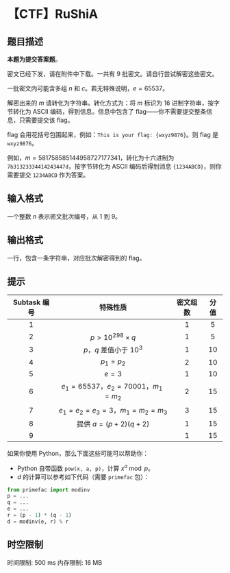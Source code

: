# 【CTF】RuShiA

## 题目描述

**本题为提交答案题**。

密文已经下发，请在附件中下载。一共有 $9$ 批密文。请自行尝试解密这些密文。

一批密文内可能含多组 $n$ 和 $c$。若无特殊说明，$e=65537$。

解密出来的 $m$ 请转化为字符串。转化方式为：将 $m$ 标识为 
16 进制字符串，按字节转化为 ASCII 编码，得到信息。信息中包含了 flag——你不需要提交整条信息，只需要提交该 flag。

flag 会用花括号包围起来，例如：`This is your flag: {wxyz9876}`。则 flag 是 `wxyz9876`。

例如，$m=581758585144958727177341$，转化为十六进制为 $\texttt{7b31323334414243447d}$，按字节转化为 ASCII 编码后得到消息 `{1234ABCD}`，则你需要提交 `1234ABCD` 作为答案。

## 输入格式



一个整数 $n$ 表示密文批次编号，从 $1$ 到 $9$。

## 输出格式

一行，包含一条字符串，对应批次解密得到的 flag。

## 提示

| Subtask 编号 | 特殊性质 | 密文组数 | 分值 |
| :-----------: | :-----------: | :-----------: | :-----------: |
| 1 |  | 1 | 5 |
| 2 | $p>10^{298}\times q$  | 1 | 5 |
| 3 | $p$，$q$ 差值小于 $10^3$ | 1 | 10 |
| 4 | $p_1=p_2$ | 2 | 10 |
| 5 | $e=3$ | 1| 10 |
| 6 | $e_1=65537$，$e_2=70001$，$m_1=m_2$ | 2| 15 |
| 7 | $e_1=e_2=e_3=3$，$m_1=m_2=m_3$ | 3 | 15 |
| 8 | 提供 $a=(p+2)(q+2)$  | 1| 15 |
| 9 |  | 1 |  15 |

如果你使用 Python，那么下面这些可能可以帮助你：

- Python 自带函数 `pow(x, a, p)`，计算 $x^a \bmod p$。
- $d$ 的计算可以参考如下代码（需要 `primefac` 包）：

```python
from primefac import modinv
p = ...
q = ...
e = ...
r = (p - 1) * (q - 1)
d = modinv(e, r) % r
```

## 时空限制

时间限制: 500 ms
内存限制: 16 MB
